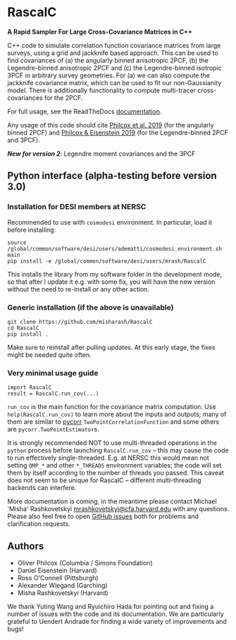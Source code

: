 # RascalC
**A Rapid Sampler For Large Cross-Covariance Matrices in C++**

C++ code to simulate correlation function covariance matrices from large surveys, using a grid and jackknife based approach. This can be used to find covariances of (a) the angularly binned anisotropic 2PCF, (b) the Legendre-binned anisotropic 2PCF and (c) the Legendre-binned isotropic 3PCF in arbitrary survey geometries. For (a) we can also compute the jackknife covariance matrix, which can be used to fit our non-Gaussianity model. There is additionally functionality to compute multi-tracer cross-covariances for the 2PCF.

For full usage, see the ReadTheDocs [documentation](https://rascalc.readthedocs.io/en/latest).

Any usage of this code should cite [Philcox et al. 2019](https://arxiv.org/abs/1904.11070) (for the angularly binned 2PCF) and [Philcox & Eisenstein 2019](https://arxiv.org/abs/1910.04764) (for the Legendre-binned 2PCF and 3PCF).

***New for version 2***: Legendre moment covariances and the 3PCF

## Python interface (alpha-testing before version 3.0)

### Installation for DESI members at NERSC

Recommended to use with `cosmodesi` environment.
In particular, load it before installing:
```
source /global/common/software/desi/users/adematti/cosmodesi_environment.sh main
pip install -e /global/common/software/desi/users/mrash/RascalC
```
This installs the library from my software folder in the development mode, so that after I update it e.g. with some fix, you will have the new version without the need to re-install or any other action.

### Generic installation (if the above is unavailable)

```
git clone https://github.com/misharash/RascalC
cd RascalC
pip install .
```
Make sure to reinstall after pulling updates.
At this early stage, the fixes might be needed quite often.

### Very minimal usage guide

```
import RascalC
result = RascalC.run_cov(...)
```

`run_cov` is the main function for the covariance matrix computation.
Use `help(RascalC.run_cov)` to learn more about the inputs and outputs; many of them are similar to [pycorr](https://github.com/cosmodesi/pycorr) `TwoPointCorrelationFunction` and some others are `pycorr.TwoPointEstimator`s.

It is strongly recommended NOT to use multi-threaded operations in the `python` process before launching `RascalC.run_cov` – this may cause the code to run effectively single-threaded.
E.g. at NERSC this would mean not setting `OMP_*` and other `*_THREADS` environment variables; the code will set them by itself according to the number of threads you passed.
This caveat does not seem to be unique for RascalC – different multi-threading backends can interfere.

More documentation is coming, in the meantime please contact Michael 'Misha' Rashkovetskyi <mrashkovetskyi@cfa.harvard.edu> with any questions.
Please also feel free to open [GitHub issues](https://github.com/misharash/RascalC/issues) both for problems and clarification requests.

## Authors

- Oliver Philcox (Columbia / Simons Foundation)
- Daniel Eisenstein (Harvard)
- Ross O'Connell (Pittsburgh)
- Alexander Wiegand (Garching)
- Misha Rashkovetskyi (Harvard)

We thank Yuting Wang and Ryuichiro Hada for pointing out and fixing a number of issues with the code and its documentation. We are particularly grateful to Uendert Andrade for finding a wide variety of improvements and bugs!
